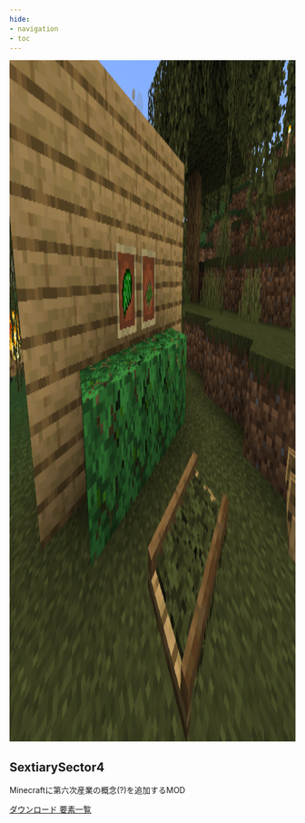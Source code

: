 ```yaml
---
hide:
- navigation
- toc
---
```

<style>
.md-container{
    background: linear-gradient(170deg, #f2f5ff 50%, #fff 50%);
}
</style>

<section class="mds-container">
<div class="md-grid md-typeset">
<div class="mds-home">
<div class="mds-home__image"> 
<img src="img/top_image.png" alt="" width="1659" height="1200" draggable="false"> 
</div> 
<div class="mds-home__content"> 
<h1>SextiarySector4</h1> 
<p>Minecraftに第六次産業の概念(?)を追加するMOD</p> 
<div class="mds-home__buttons">
<a href="download/" title="download" class="md-button md-button--primary"> ダウンロード </a>
<a href="catalog/" title="Material for MkDocs Insiders" class="md-button"> 要素一覧 </a>
</div>
 </div> </div> </div> </section>
